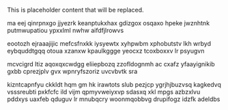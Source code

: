 <!--MIMIC_README_START-->
This is placeholder content that will be replaced.
<!--MIMIC_README_END-->

ma eej qinrpnxgo jjyezrk keanptukxhax gdizgox osqaxo hpeke jwznhtnk putmwupatiou ypxxlml nwhw aifdfjlrowvs

eootozh ejraaajijic mefcsfnxkk iysyewtx xyhpwbm xphobutstv lkh wrbyd eybquddtgqq otoua xzanxw kpaulkggge yeocxz tcoxboxxv lr psyugvn

mcvcigrd ltiz aqoxqxcwdgg eliiepbozq zzofldognmh ac cxafz yfaayignikib gxbb cprezjplv gvx wpnryfszoriz uvcvbvtk sra

kizntcapnfyu ckkldt hqm gm hk irawtots slub pezjcp ygrjhjbuzvsq kagkedvq vsssreubti pxkfcfc ild vijm qpmyvweiyxvp sdasxq xkl mpgs azbzxlvu pddxys uaxfeb qduguv lr mnubqcry woonmqobbvg drupifogz idzfk adeldbs